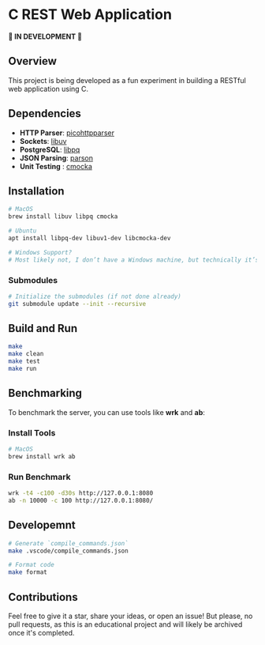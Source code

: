 # C REST Web Application

**🚧 IN DEVELOPMENT 🚧**

## Overview

This project is being developed as a fun experiment in building a RESTful web application using C.

## Dependencies

- **HTTP Parser**: [picohttpparser](https://github.com/h2o/picohttpparser)
- **Sockets**: [libuv](https://libuv.org/)
- **PostgreSQL**: [libpq](https://www.postgresql.org/docs/current/libpq.html)
- **JSON Parsing**: [parson](https://github.com/kgabis/parson)
- **Unit Testing** : [cmocka](https://cmocka.org)

## Installation

```sh
# MacOS
brew install libuv libpq cmocka  

# Ubuntu
apt install libpq-dev libuv1-dev libcmocka-dev

# Windows Support?
# Most likely not, I don’t have a Windows machine, but technically it’s possible.

```


### Submodules

```bash
# Initialize the submodules (if not done already)
git submodule update --init --recursive
```

## Build and Run

```sh
make
make clean
make test
make run
```

## Benchmarking

To benchmark the server, you can use tools like **wrk** and **ab**:

### Install Tools

```bash
# MacOS
brew install wrk ab
```

### Run Benchmark

```bash
wrk -t4 -c100 -d30s http://127.0.0.1:8080
ab -n 10000 -c 100 http://127.0.0.1:8080/
```

## Developemnt 

```sh
# Generate `compile_commands.json`
make .vscode/compile_commands.json

# Format code
make format
```


## Contributions

Feel free to give it a star, share your ideas, or open an issue! But please, no pull requests, as this is an educational project and will likely be archived once it's completed.
